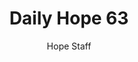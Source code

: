 ---
image: /assets/img/daily-hope-default-artwork.png
title: Daily Hope 63
number: 63
categories:
  - Daily Hope
author: Hope Staff
notes: Daily Hope 63
embed: >-
  <iframe style="border-radius:12px" src="https://open.spotify.com/embed/episode/5MhUYM3wBUPOq09EVqszvb?utm_source=generator" width="100%" height="352" frameBorder="0" allowfullscreen="" allow="autoplay; clipboard-write; encrypted-media; fullscreen; picture-in-picture" loading="lazy"></iframe>
---